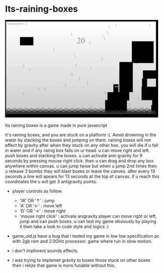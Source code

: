 # Its-raining-boxes
![gameplay.gif](./gameplay.gif)

Its raining boxes is a game made in pure javascript

It's raining boxes, and you are stuck on a platform :(.
Avoid drowning in the water by stacking the boxes and jumping on them.
raining boxes will not effect by gravity after when they stuck on any other box.
you will die if u fall in water and if any rainig box falls on ur head.
u can move right and left. push boxes and stacking the boxes.
u can activate anti-gravity for 9 seconds by pressing mouse right click. then u can drag and drop any box anywhere within canvas.
u can jump twise but when u jump 2nd times then u release 3 bombs they will blast boxes or leave the canves.
after every 13 seconds a line will apears for 13 seconds at the top of canvas. if u reach this coordinates the u will get 3 antigravity points.


* player controls as follow.<br>
  * 'W' OR '↑' : jump
  * 'A' OR '←' : move left
  * 'D' OR '→' : move right
  * 'mouse right click' : activate anigravity
player can move right or left, jump and can push boxes.
u can test my game obviously by playing it then take a look to code style and logics :)


* game_old.js have a bug that i tested my game in low low specification pc with 2gb ram and 2.0GHz processor. game where run in slow motion.
* i don't impliment sounds effects.
* i was trying to implemet gravity to boxes those stuck on other boxes then i relize that game is more funable without this.
